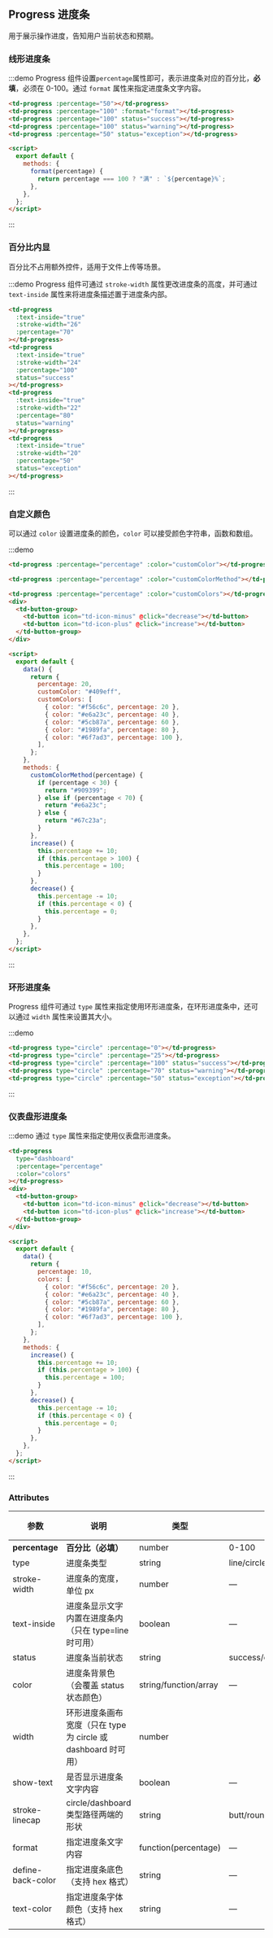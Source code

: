 ## Progress 进度条

用于展示操作进度，告知用户当前状态和预期。

### 线形进度条

:::demo Progress 组件设置`percentage`属性即可，表示进度条对应的百分比，**必填**，必须在 0-100。通过 `format` 属性来指定进度条文字内容。

```html
<td-progress :percentage="50"></td-progress>
<td-progress :percentage="100" :format="format"></td-progress>
<td-progress :percentage="100" status="success"></td-progress>
<td-progress :percentage="100" status="warning"></td-progress>
<td-progress :percentage="50" status="exception"></td-progress>

<script>
  export default {
    methods: {
      format(percentage) {
        return percentage === 100 ? "满" : `${percentage}%`;
      },
    },
  };
</script>
```

:::

### 百分比内显

百分比不占用额外控件，适用于文件上传等场景。

:::demo Progress 组件可通过 `stroke-width` 属性更改进度条的高度，并可通过 `text-inside` 属性来将进度条描述置于进度条内部。

```html
<td-progress
  :text-inside="true"
  :stroke-width="26"
  :percentage="70"
></td-progress>
<td-progress
  :text-inside="true"
  :stroke-width="24"
  :percentage="100"
  status="success"
></td-progress>
<td-progress
  :text-inside="true"
  :stroke-width="22"
  :percentage="80"
  status="warning"
></td-progress>
<td-progress
  :text-inside="true"
  :stroke-width="20"
  :percentage="50"
  status="exception"
></td-progress>
```

:::

### 自定义颜色

可以通过 `color` 设置进度条的颜色，`color` 可以接受颜色字符串，函数和数组。

:::demo

```html
<td-progress :percentage="percentage" :color="customColor"></td-progress>

<td-progress :percentage="percentage" :color="customColorMethod"></td-progress>

<td-progress :percentage="percentage" :color="customColors"></td-progress>
<div>
  <td-button-group>
    <td-button icon="td-icon-minus" @click="decrease"></td-button>
    <td-button icon="td-icon-plus" @click="increase"></td-button>
  </td-button-group>
</div>

<script>
  export default {
    data() {
      return {
        percentage: 20,
        customColor: "#409eff",
        customColors: [
          { color: "#f56c6c", percentage: 20 },
          { color: "#e6a23c", percentage: 40 },
          { color: "#5cb87a", percentage: 60 },
          { color: "#1989fa", percentage: 80 },
          { color: "#6f7ad3", percentage: 100 },
        ],
      };
    },
    methods: {
      customColorMethod(percentage) {
        if (percentage < 30) {
          return "#909399";
        } else if (percentage < 70) {
          return "#e6a23c";
        } else {
          return "#67c23a";
        }
      },
      increase() {
        this.percentage += 10;
        if (this.percentage > 100) {
          this.percentage = 100;
        }
      },
      decrease() {
        this.percentage -= 10;
        if (this.percentage < 0) {
          this.percentage = 0;
        }
      },
    },
  };
</script>
```

:::

### 环形进度条

Progress 组件可通过 `type` 属性来指定使用环形进度条，在环形进度条中，还可以通过 `width` 属性来设置其大小。

:::demo

```html
<td-progress type="circle" :percentage="0"></td-progress>
<td-progress type="circle" :percentage="25"></td-progress>
<td-progress type="circle" :percentage="100" status="success"></td-progress>
<td-progress type="circle" :percentage="70" status="warning"></td-progress>
<td-progress type="circle" :percentage="50" status="exception"></td-progress>
```

:::

### 仪表盘形进度条

:::demo 通过 `type` 属性来指定使用仪表盘形进度条。

```html
<td-progress
  type="dashboard"
  :percentage="percentage"
  :color="colors"
></td-progress>
<div>
  <td-button-group>
    <td-button icon="td-icon-minus" @click="decrease"></td-button>
    <td-button icon="td-icon-plus" @click="increase"></td-button>
  </td-button-group>
</div>

<script>
  export default {
    data() {
      return {
        percentage: 10,
        colors: [
          { color: "#f56c6c", percentage: 20 },
          { color: "#e6a23c", percentage: 40 },
          { color: "#5cb87a", percentage: 60 },
          { color: "#1989fa", percentage: 80 },
          { color: "#6f7ad3", percentage: 100 },
        ],
      };
    },
    methods: {
      increase() {
        this.percentage += 10;
        if (this.percentage > 100) {
          this.percentage = 100;
        }
      },
      decrease() {
        this.percentage -= 10;
        if (this.percentage < 0) {
          this.percentage = 0;
        }
      },
    },
  };
</script>
```

:::

### Attributes

| 参数              | 说明                                                          | 类型                  | 可选值                    | 默认值 |
| ----------------- | ------------------------------------------------------------- | --------------------- | ------------------------- | ------ |
| **percentage**    | **百分比（必填）**                                            | number                | 0-100                     | 0      |
| type              | 进度条类型                                                    | string                | line/circle/dashboard     | line   |
| stroke-width      | 进度条的宽度，单位 px                                         | number                | —                         | 6      |
| text-inside       | 进度条显示文字内置在进度条内（只在 type=line 时可用）         | boolean               | —                         | false  |
| status            | 进度条当前状态                                                | string                | success/exception/warning | —      |
| color             | 进度条背景色（会覆盖 status 状态颜色）                        | string/function/array | —                         | ''     |
| width             | 环形进度条画布宽度（只在 type 为 circle 或 dashboard 时可用） | number                |                           | 126    |
| show-text         | 是否显示进度条文字内容                                        | boolean               | —                         | true   |
| stroke-linecap    | circle/dashboard 类型路径两端的形状                           | string                | butt/round/square         | round  |
| format            | 指定进度条文字内容                                            | function(percentage)  | —                         | —      |
| define-back-color | 指定进度条底色（支持 hex 格式）                               | string                | —                         | —      |
| text-color        | 指定进度条字体颜色（支持 hex 格式）                           | string                | —                         | —      |
